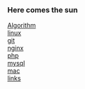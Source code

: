 ### Here comes the sun<br>
[Algorithm](/Algorithm/)<br>
[linux](/linux/)<br>
[git](/git/)<br>
[nginx](/nginx/)<br>
[php](/php/)<br>
[mysql](/mysql/)<br>
[mac](/mac/)<br>
[links](/links/)<br>